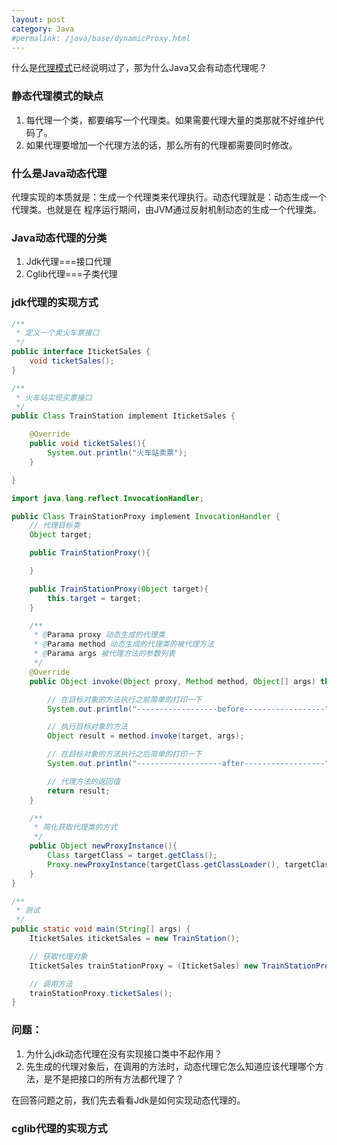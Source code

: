 ```yaml
---
layout: post
category: Java
#permalink: /java/base/dynamicProxy.html
---
```

什么是[代理模式](/designPatterns/proxy.html)已经说明过了，那为什么Java又会有动态代理呢？

### 静态代理模式的缺点
1. 每代理一个类，都要编写一个代理类。如果需要代理大量的类那就不好维护代码了。
2. 如果代理要增加一个代理方法的话，那么所有的代理都需要同时修改。

### 什么是Java动态代理
代理实现的本质就是：生成一个代理类来代理执行。动态代理就是：动态生成一个代理类。也就是在
程序运行期间，由JVM通过反射机制动态的生成一个代理类。

### Java动态代理的分类
1. Jdk代理===接口代理
2. Cglib代理===子类代理

### jdk代理的实现方式

```java
/**
 * 定义一个卖火车票接口
 */
public interface IticketSales {
    void ticketSales();
}

/**
 * 火车站实现买票接口
 */
public Class TrainStation implement IticketSales {

    @Override
    public void ticketSales(){
        System.out.println("火车站卖票");
    }

}

import java.lang.reflect.InvocationHandler;  

public Class TrainStationProxy implement InvocationHandler {
    // 代理目标类
    Object target;

    public TrainStationProxy(){

    }

    public TrainStationProxy(Object target){
        this.target = target;
    }

    /**
     * @Parama proxy 动态生成的代理类
     * @Parama method 动态生成的代理类的被代理方法
     * @Parama args 被代理方法的参数列表
     */
    @Override
    public Object invoke(Object proxy, Method method, Object[] args) throws Throwable {  

        // 在目标对象的方法执行之前简单的打印一下
        System.out.println("------------------before------------------");

        // 执行目标对象的方法
        Object result = method.invoke(target, args);

        // 在目标对象的方法执行之后简单的打印一下
        System.out.println("-------------------after------------------");

        // 代理方法的返回值
        return result;
    }

    /**
     * 简化获取代理类的方式
     */
    public Object newProxyInstance(){
        Class targetClass = target.getClass();
        Proxy.newProxyInstance(targetClass.getClassLoader(), targetClass.getInterfaces(), this);
    }
}

/**
 * 测试
 */
public static void main(String[] args) {
    IticketSales iticketSales = new TrainStation();

    // 获取代理对象
    IticketSales trainStationProxy = (IticketSales) new TrainStationProxy(iticketSales).newProxyInstance();

    // 调用方法
    trainStationProxy.ticketSales();
}

```
### 问题：
1. 为什么jdk动态代理在没有实现接口类中不起作用？
2. 先生成的代理对象后，在调用的方法时，动态代理它怎么知道应该代理哪个方法，是不是把接口的所有方法都代理了？

在回答问题之前，我们先去看看Jdk是如何实现动态代理的。




### cglib代理的实现方式
